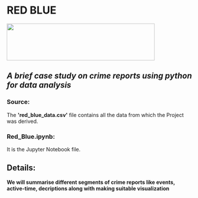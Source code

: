 # RED BLUE
<img src="![image](https://github.com/adiniranjan/Red_Blue/assets/79218352/6592e9a9-75eb-49fa-b4ac-53e9886ecd27)" width=400 height=100>

## *A brief case study on crime reports using python for data analysis* </br>

### Source:
The **'red_blue_data.csv'** file contains all the data from which the Project was derived. <br>

### Red_Blue.ipynb:
It is the Jupyter Notebook file.

## Details:
**We will summarise different segments of crime reports like events, active-time, decriptions along with making suitable visualization**
